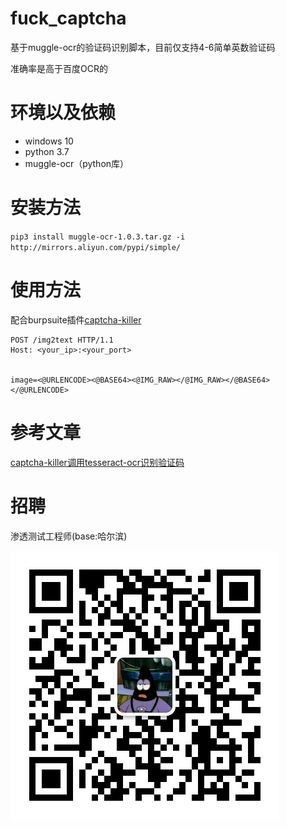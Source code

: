 # fuck_captcha

基于muggle-ocr的验证码识别脚本，目前仅支持4-6简单英数验证码

准确率是高于百度OCR的

# 环境以及依赖

* windows 10
* python 3.7
* muggle-ocr（python库）

# 安装方法

`pip3 install muggle-ocr-1.0.3.tar.gz -i http://mirrors.aliyun.com/pypi/simple/`

# 使用方法

配合burpsuite插件[captcha-killer](https://github.com/c0ny1/captcha-killer/)
```
POST /img2text HTTP/1.1
Host: <your_ip>:<your_port>


image=<@URLENCODE><@BASE64><@IMG_RAW></@IMG_RAW></@BASE64></@URLENCODE>
```

# 参考文章

[captcha-killer调用tesseract-ocr识别验证码](https://github.com/c0ny1/captcha-killer/tree/master/doc/case01)


# 招聘

渗透测试工程师(base:哈尔滨)

![](wechat-qrcode.png)
